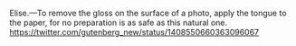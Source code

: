 Elise.—To remove the gloss on the surface of a photo, apply the tongue to the paper, for no preparation is as safe as this natural one. https://twitter.com/gutenberg_new/status/1408550660363096067